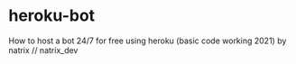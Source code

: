 # heroku-bot
How to host a bot 24/7 for free using heroku (basic code working 2021) by natrix // natrix_dev
